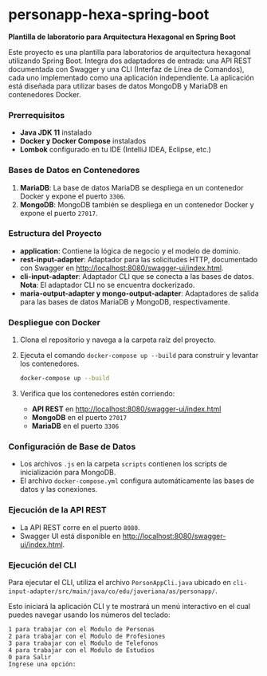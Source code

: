 
# personapp-hexa-spring-boot
**Plantilla de laboratorio para Arquitectura Hexagonal en Spring Boot**

Este proyecto es una plantilla para laboratorios de arquitectura hexagonal utilizando Spring Boot. Integra dos adaptadores de entrada: una API REST documentada con Swagger y una CLI (Interfaz de Línea de Comandos), cada uno implementado como una aplicación independiente. La aplicación está diseñada para utilizar bases de datos MongoDB y MariaDB en contenedores Docker.

### Prerrequisitos
- **Java JDK 11** instalado
- **Docker y Docker Compose** instalados
- **Lombok** configurado en tu IDE (IntelliJ IDEA, Eclipse, etc.)

### Bases de Datos en Contenedores
1. **MariaDB**: La base de datos MariaDB se despliega en un contenedor Docker y expone el puerto `3306`.
2. **MongoDB**: MongoDB también se despliega en un contenedor Docker y expone el puerto `27017`.

### Estructura del Proyecto
- **application**: Contiene la lógica de negocio y el modelo de dominio.
- **rest-input-adapter**: Adaptador para las solicitudes HTTP, documentado con Swagger en [http://localhost:8080/swagger-ui/index.html](http://localhost:8080/swagger-ui/index.html).
- **cli-input-adapter**: Adaptador CLI que se conecta a las bases de datos. **Nota**: El adaptador CLI no se encuentra dockerizado.
- **maria-output-adapter y mongo-output-adapter**: Adaptadores de salida para las bases de datos MariaDB y MongoDB, respectivamente.

### Despliegue con Docker
1. Clona el repositorio y navega a la carpeta raíz del proyecto.
2. Ejecuta el comando `docker-compose up --build` para construir y levantar los contenedores.

    ```bash
    docker-compose up --build
    ```

3. Verifica que los contenedores estén corriendo:
   - **API REST** en [http://localhost:8080/swagger-ui/index.html](http://localhost:8080/swagger-ui/index.html)
   - **MongoDB** en el puerto `27017`
   - **MariaDB** en el puerto `3306`

### Configuración de Base de Datos
- Los archivos `.js` en la carpeta `scripts` contienen los scripts de inicialización para MongoDB.
- El archivo `docker-compose.yml` configura automáticamente las bases de datos y las conexiones.

### Ejecución de la API REST
- La API REST corre en el puerto `8080`.
- Swagger UI está disponible en [http://localhost:8080/swagger-ui/index.html](http://localhost:8080/swagger-ui/index.html).

### Ejecución del CLI
Para ejecutar el CLI, utiliza el archivo `PersonAppCli.java` ubicado en `cli-input-adapter/src/main/java/co/edu/javeriana/as/personapp/`.

Esto iniciará la aplicación CLI y te mostrará un menú interactivo en el cual puedes navegar usando los números del teclado:

```
1 para trabajar con el Modulo de Personas
2 para trabajar con el Modulo de Profesiones
3 para trabajar con el Modulo de Telefonos
4 para trabajar con el Modulo de Estudios
0 para Salir
Ingrese una opción:
```
